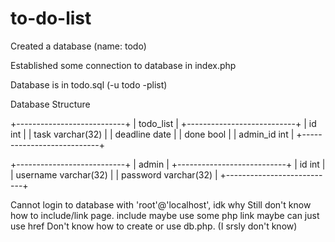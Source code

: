 # to-do-list


Created a database (name: todo)

Established some connection to database in index.php

Database is in todo.sql (-u todo -plist)

Database Structure

+---------------------------+
|	  todo_list	    |
+---------------------------+
| id		int	    |
| task		varchar(32) |
| deadline	date	    |
| done		bool	    |
| admin_id	int	    |
+---------------------------+

+---------------------------+
|	    admin	    |
+---------------------------+
| id		int	    |
| username	varchar(32) |
| password	varchar(32) |
+---------------------------+


Cannot login to database with 'root'@'localhost', idk why
Still don't know how to include/link page.
	include maybe use some php
	link maybe can just use href
Don't know how to create or use db.php. (I srsly don't know)
